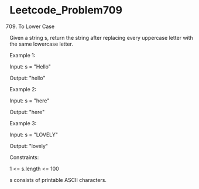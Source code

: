 # Leetcode_Problem709

709. To Lower Case



Given a string s, return the string after replacing every uppercase letter with the same lowercase letter.

 

Example 1:

Input: s = "Hello"



Output: "hello"



Example 2:

Input: s = "here"


Output: "here"



Example 3:

Input: s = "LOVELY"


Output: "lovely"
 

Constraints:


1 <= s.length <= 100


s consists of printable ASCII characters.












